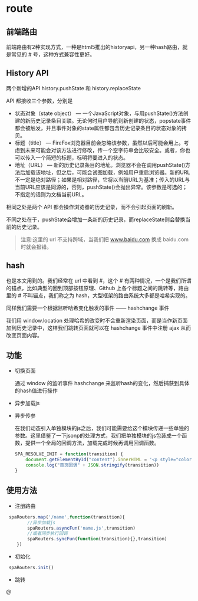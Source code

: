 # route

## 前端路由

前端路由有2种实现方式，一种是html5推出的historyapi，另一种hash路由，就是常见的 # 号，这种方式兼容性更好。

## History API

两个新增的API history.pushState 和 history.replaceState

API 都接收三个参数，分别是

- 状态对象（state object） — 一个JavaScript对象，与用pushState()方法创建的新历史记录条目关联。无论何时用户导航到新创建的状态，popstate事件都会被触发，并且事件对象的state属性都包含历史记录条目的状态对象的拷贝。
- 标题（title） — FireFox浏览器目前会忽略该参数，虽然以后可能会用上。考虑到未来可能会对该方法进行修改，传一个空字符串会比较安全。或者，你也可以传入一个简短的标题，标明将要进入的状态。
- 地址（URL） — 新的历史记录条目的地址。浏览器不会在调用pushState()方法后加载该地址，但之后，可能会试图加载，例如用户重启浏览器。新的URL不一定是绝对路径；如果是相对路径，它将以当前URL为基准；传入的URL与当前URL应该是同源的，否则，pushState()会抛出异常。该参数是可选的；不指定的话则为文档当前URL。

相同之处是两个 API 都会操作浏览器的历史记录，而不会引起页面的刷新。

不同之处在于，pushState会增加一条新的历史记录，而replaceState则会替换当前的历史记录。

>注意:这里的 url 不支持跨域，当我们把 www.baidu.com 换成 baidu.com 时就会报错。

## hash

也是本文用到的。我们经常在 url 中看到 #，这个 # 有两种情况，一个是我们所谓的锚点，比如典型的回到顶部按钮原理、Github 上各个标题之间的跳转等，路由里的 # 不叫锚点，我们称之为 hash，大型框架的路由系统大多都是哈希实现的。

同样我们需要一个根据监听哈希变化触发的事件 —— hashchange 事件

我们用 window.location 处理哈希的改变时不会重新渲染页面，而是当作新页面加到历史记录中，这样我们跳转页面就可以在 hashchange 事件中注册 ajax 从而改变页面内容。

## 功能

- 切换页面

  通过 window 的监听事件 hashchange 来监听hash的变化，然后捕获到具体的hash值进行操作

- 异步加载js

- 异步传参

  在我们动态引入单独模块的js之后，我们可能需要给这个模块传递一些单独的参数。这里借鉴了一下jsonp的处理方式，我们把单独模块的js包装成一个函数，提供一个全局的回调方法，加载完成时候再调用回调函数。

  ```javascript
  SPA_RESOLVE_INIT = function(transition) {
      document.getElementById("content").innerHTML = '<p style="color:#F8C545;">当前异步渲染列表页'+ JSON.stringify(transition) +'</p>'
      console.log("首页回调" + JSON.stringify(transition))
  }
  ```


## 使用方法

- 注册路由
```javascript
 spaRouters.map('/name',function(transition){
		//异步加载js
		spaRouters.asyncFun('name.js',transition)
		//或者同步执行回调
		spaRouters.syncFun(function(transition){},transition)
	})
```
- 初始化     
```javascript
 spaRouters.init()
```

- 跳转

@
